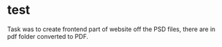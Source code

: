 # test

Task was to create frontend part of website off the PSD files, there are in pdf folder converted to PDF.
